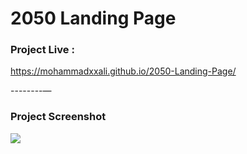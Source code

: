 # 2050 Landing Page


### Project Live :
https://mohammadxxali.github.io/2050-Landing-Page/

--------—

### Project Screenshot
![](https://github.com/mohammadxxali/2050-Landing-Page/blob/main/Screenshot.png)
